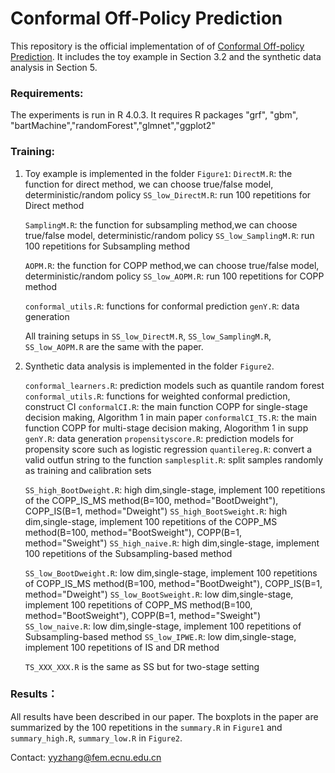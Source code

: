 # Conformal Off-Policy Prediction

This repository is the official implementation of of [Conformal Off-policy Prediction](https://arxiv.org/pdf/2206.06711.pdf).  It includes the toy example 
in Section 3.2 and the synthetic data analysis in Section 5.


### Requirements: 
The experiments is run in R 4.0.3. It requires R packages "grf", "gbm", "bartMachine","randomForest","glmnet","ggplot2"

### Training:
1. Toy example is implemented in the folder `Figure1`: 
    `DirectM.R`:                the function for direct method, we can choose true/false model, deterministic/random policy
    `SS_low_DirectM.R`:   run 100 repetitions for Direct method

    `SamplingM.R`:                the function for subsampling method,we can choose true/false model, deterministic/random policy
    `SS_low_SamplingM.R`:    run 100 repetitions for Subsampling method

    `AOPM.R`:                the function for COPP method,we can choose true/false model, deterministic/random policy
    `SS_low_AOPM.R`:   run 100 repetitions for COPP method

    `conformal_utils.R`:  functions for conformal prediction
    `genY.R`:   data generation

    All training setups in `SS_low_DirectM.R`,  `SS_low_SamplingM.R`, `SS_low_AOPM.R` are the same with the paper.

2.  Synthetic data analysis is implemented in the folder `Figure2`.

    `conformal_learners.R`:           prediction models such as quantile random forest        
    `conformal_utils.R`:                 functions for weighted conformal prediction, construct CI
    `conformalCI.R`:                      the main function COPP for single-stage decision making, Algorithm 1 in main paper
    `conformalCI_TS.R`:                 the main function COPP for multi-stage decision making, Alogorithm 1 in supp
    `genY.R`:                                  data generation 
    `propensityscore.R`:                prediction models for propensity score such as  logistic regression
    `quantilereg.R`:                        convert a valid outfun string to the function
    `samplesplit.R`:                        split samples randomly as training and calibration sets
   
    `SS_high_BootDweight.R`:         high dim,single-stage, implement 100 repetitions of the COPP_IS_MS method(B=100, method="BootDweight"), COPP_IS(B=1, method="Dweight")
    `SS_high_BootSweight.R`:          high dim,single-stage,  implement 100 repetitions of  the COPP_MS method(B=100, method="BootSweight"), COPP(B=1, method="Sweight")
    `SS_high_naive.R`:                      high dim,single-stage,  implement 100 repetitions of  the Subsampling-based method

    `SS_low_BootDweight.R`:          low dim,single-stage,  implement 100 repetitions of  COPP_IS_MS method(B=100, method="BootDweight"), COPP_IS(B=1, method="Dweight")
    `SS_low_BootSweight.R`:           low dim,single-stage,  implement 100 repetitions of  COPP_MS method(B=100, method="BootSweight"), COPP(B=1, method="Sweight")
    `SS_low_naive.R`:                       low dim,single-stage,  implement 100 repetitions of  Subsampling-based method
    `SS_low_IPWE.R`:                       low dim,single-stage,  implement 100 repetitions of  IS and DR method

    `TS_XXX_XXX.R` is the same as SS but for two-stage setting

### Results：
All results have been described in our paper. The boxplots in the paper are summarized by the 100 repetitions in the
`summary.R` in `Figure1` and `summary_high.R`, `summary_low.R` in `Figure2`.

Contact: yyzhang@fem.ecnu.edu.cn
